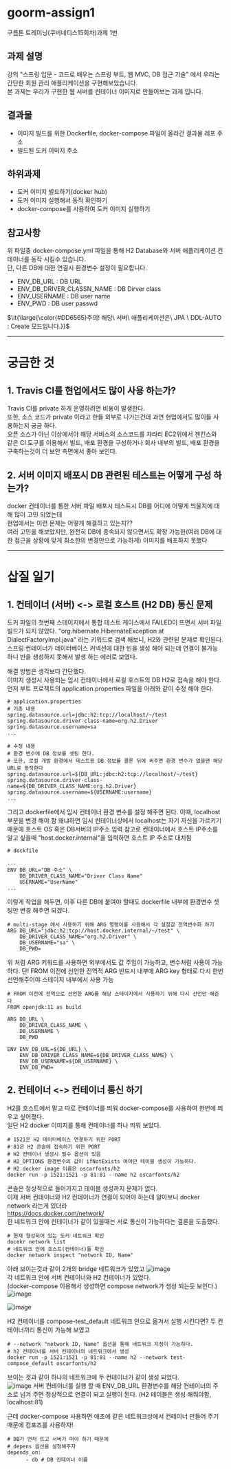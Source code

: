 # goorm-assign1
구름톤 트레이닝(쿠버네티스15회차)과제 1번

## 과제 설명
강의 "스프링 입문 - 코드로 배우는 스프링 부트, 웹 MVC, DB 접근 기술" 에서 우리는 간단한 회원 관리 애플리케이션을 구현해보았습니다.   
본 과제는 우리가 구현한 웹 서버를 컨테이너 이미지로 만들어보는 과제 입니다.   

## 결과물
- 이미지 빌드를 위한 Dockerfile, docker-compose 파일이 올라간 결과물 레포 주소
- 빌드된 도커 이미지 주소

## 하위과제
- 도커 이미지 빌드하기(docker hub)
- 도커 이미지 실행해서 동작 확인하기
- docker-compose를 사용하여 도커 이미지 실행하기

## 참고사항
위 파일중 docker-compose.yml 파일을 통해 H2 Database와 서버 애플리케이션 컨테이너를 동작 시킬수 있습니다.   
단, 다른 DB에 대한 연결시 환경변수 설정이 필요합니다.
 - ENV_DB_URL : DB URL
 - ENV_DB_DRIVER_CLASSN_NAME : DB Dirver class
 - ENV_USERNAME : DB user name
 - ENV_PWD : DB user passwd

<p>$\it{\large{\color{#DD6565}주의! 해당\  서버\  애플리케이션은\  JPA \ DDL-AUTO : Create 모드입니다.}}$</p>

---


# 궁금한 것
## 1. Travis CI를 현업에서도 많이 사용 하는가?
Travis CI를 private 하게 운영하려면 비용이 발생한다.   
또한, 소스 코드가 private 이라고 한들 외부로 나가는건데 과연 현업에서도 많이들 사용하는지 궁금 하다.   
오픈 소스가 아닌 이상에서야 해당 서비스의 소스코드를 차라리 EC2위에서 젠킨스와 같은 CI 도구를 이용해서 빌드, 배포 환경을 구성하거나 회사 내부의 빌드, 배포 환경을 구축하는것이 더 보안 측면에서 좋아 보인다.   

## 2. 서버 이미지 배포시 DB 관련된 테스트는 어떻게 구성 하는가?
docker 컨테이너를 통한 서버 파일 배포시 테스트시 DB를 어디에 어떻게 띄울지에 대해 많이 고민 되었는데   
현업에서는 이런 문제는 어떻게 해결하고 있는지??   
여러 고민을 해보았지만, 완전히 DB에 종속되지 않으면서도 확장 가능한(여러 DB에 대한 접근을 상황에 맞게 최소한의 변경만으로 가능하게) 이미지를 배포하지 못했다   

---

# 삽질 일기
## 1. 컨테이너 (서버) <-> 로컬 호스트 (H2 DB) 통신 문제
도커 파일의 첫번째 스테이지에서 통합 테스트 케이스에서 FAILED이 뜨면서 서버 파일 빌드가 되지 않았다. 
"org.hibernate.HibernateException at DialectFactoryImpl.java" 라는 키워드로 검색 해보니, H2와 관련된 문제로 확인된다.   
스프링 컨테이너가 데이터베이스 커넥션에 대한 빈을 생성 해야 되는데 연결이 불가능 하니 빈을 생성하지 못해서 발생 하는 에러로 보였다.   

해결 방법은 생각보다 간단했다.   
이미지 생성시 사용되는 임시 컨테이너에서 로컬 호스트의 DB H2로 접속을 해야 한다.   
먼저 부트 프로젝트의 application.properties 파일을 아래와 같이 수정 해야 한다.   
```
# application.properties
# 기존 내용
spring.datasource.url=jdbc:h2:tcp://localhost/~/test
spring.datasource.driver-class-name=org.h2.Driver
spring.datasource.username=sa
...

# 수정 내용
# 환경 변수에 DB 정보를 셋팅 한다.
# 또한, 로컬 개발 환경에서 테스트용 DB 정보를 콜론 뒤에 써주면 환경 변수가 없을땐 해당 URL로 동작한다
spring.datasource.url=${DB_URL:jdbc:h2:tcp://localhost/~/test}
spring.datasource.driver-class-name=${DB_DRIVER_CLASS_NAME:org.h2.Driver}
spring.datasource.username=${USERNAME:username}
...
```
그리고 dockerfile에서 임시 컨테이너 환경 변수를 설정 해주면 된다.
이때, localhost 부분을 변경 해야 함
왜냐하면 임시 컨테이너상에서 localhost는 자기 자신을 가르키기 때문에 호스트 OS 혹은 DB서버의 IP주소 입력
참고로 컨테이너에서 호스트 IP주소를 알고 싶을때 "host.docker.internal"을 입력하면 호스트 IP 주소로 대치됨
```
# dockfile

...
ENV DB_URL="DB 주소" \
    DB_DRIVER_CLASS_NAME="Driver Class Name"
    USERNAME="UserName"
...
```

이렇게 작업을 해두면, 이후 다른 DB에 붙여야 할때도 dockerfile 내부에 환경변수 셋팅만 변경 해주면 되겠다.

```
# multi-stage 에서 사용하기 위해 ARG 명령어를 사용해서 각 설정값 전역변수화 하기
ARG DB_URL="jdbc:h2:tcp://host.docker.internal/~/test" \
    DB_DRIVER_CLASS_NAME="org.h2.Driver" \
    DB_USERNAME="sa" \
    DB_PWD=

```
위 처럼 ARG 키워드를 사용하면 외부에서도 값 주입이 가능하고, 변수처럼 사용이 가능하다.
단! FROM 이전에 선언한 전역적 ARG 반드시 내부에 ARG key 형태로 다시 한번 선언해주어야 스테이지 내부에서 사용 가능
```
# FROM 이전에 전역으로 선언한 ARG를 해당 스테이지에서 사용하기 위해 다시 선언만 해준다
FROM openjdk:11 as build

ARG DB_URL \
    DB_DRIVER_CLASS_NAME \
    DB_USERNAME \
    DB_PWD

ENV ENV_DB_URL=${DB_URL} \
    ENV_DB_DRIVER_CLASS_NAME=${DB_DRIVER_CLASS_NAME} \
    ENV_DB_USERNAME=${DB_USERNAME} \
    ENV_DB_PWD=
```

## 2. 컨테이너 <-> 컨테이너 통신 하기
H2를 호스트에서 말고 따로 컨테이너를 띄워 docker-compose를 사용하여 한번에 띄우고 싶어졌다.   
일단 H2 docker 이미지를 통해 컨테이너를 하나 띄워 보았다.
```
# 1521은 H2 데이터베이스 연곃하기 위한 PORT
# 81은 H2 콘솔에 접속하기 위한 PORT
# H2 컨테이너 생성시 필수 옵션이 있음
# H2_OPTIONS 환경변수의 값이 ifNotExists 여야만 테이블 생성이 가능하다.
# H2 docker image 이름은 oscarfonts/h2
docker run -p 1521:1521 -p 81:81 --name h2 oscarfonts/h2
```
콘솔은 정상적으로 들어가지고 테이블 생성까지 문제가 없다.    
이제 서버 컨테이너와 H2 컨테이너가 연결이 되어야 하는데 알아보니 docker network 라는게 있더라   
https://docs.docker.com/network/   
한 네트워크 안에 컨테이너가 같이 있을때는 서로 통신이 가능하다는 결론을 도출했다.   
```
# 현재 형성되어 있는 도커 네트워크 확인
docekr network list
# 네트워크 안에 호스트(컨테이너)들 확인
docker network inspect "network ID, Name"
```
아래 보이는것과 같이 2개의  bridge 네트워크가 있었고
![image](https://github.com/ks00141/goorm-assign1/assets/60214982/2dcdff5d-70b4-4a32-81fb-c0735696275e)   
각 네트워크 안에 서버 컨테이너와 H2 컨테이너가 있었다.   
(docker-compose 이용해서 생성하면 compose network가 생성 되는듯 보인다.)   
![image](https://github.com/ks00141/goorm-assign1/assets/60214982/b291409c-07f3-4654-b723-c89120538302)

![image](https://github.com/ks00141/goorm-assign1/assets/60214982/63711017-f3b0-4a40-84db-4eecf978be30)   

H2 컨테이너를 compose-test_default 네트워크 안으로 옮겨서 실행 시킨다면? 두 컨테이너끼리 통신이 가능해 보였고   
```
# --network "network ID, Name" 옵션을 통해 네트워크 지정이 가능하다.
# h2 컨테이너를 서버 컨테이너의 네트워크에서 생성
docker run -p 1521:1521 -p 81:81 --name h2 --network test-compose_default oscarfonts/h2
```
보이는 것과 같이 하나의 네트워크에 두 컨테이너가 같이 생성 되었다.    
![image](https://github.com/ks00141/goorm-assign1/assets/60214982/67fe16c1-e418-428c-920d-c07844d5833f)
서버 컨테이너를 실행 할 때 ENV_DB_URL 환경변수를 해당 컨테이너의 주소로 넘겨 주면 정상적으로 연결이 되고 실행이 된다.
(H2 테이블은 생성 해줘야함, localhost:81)   

근데 docker-compose 사용하면 애초에 같은 네트워크상에서 컨테이너 만들어 주기 때문에 컴포즈를 사용하자!
```
# DB가 먼저 뜨고 서버가 떠야 하기 때문에
# depens 옵션을 설정해주자
depends_on:
      - db # DB 컨테이너 이름
```
